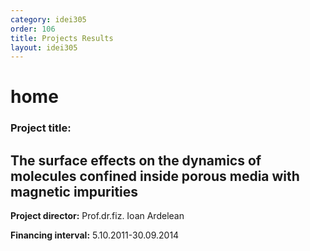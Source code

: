 ```yaml
---
category: idei305
order: 106
title: Projects Results
layout: idei305
---
```


home
============

### Project title:  

The surface effects on the dynamics of molecules confined inside porous media with magnetic impurities 
---

**Project director:** Prof.dr.fiz. Ioan Ardelean

**Financing interval:** 5.10.2011-30.09.2014



